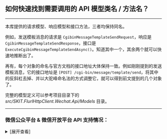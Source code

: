 ﻿## 如何快速找到需要调用的 API 模型类名 / 方法名？

---

本库提供的请求模型、响应模型和接口方法，三者均保持同名。

例如，发送模板消息的请求是 `CgibinMessageTemplateSendRequest`，响应是 `CgibinMessageTemplateSendResponse`，接口是 `ExecuteCgibinMessageTemplateSendAsync()`。知道其中一个，其余两个就可以快速地推断出了。

再有，每个对象的命名与官方文档的接口地址大体保持一致。例如刚刚提到的发送模板消息，它的接口地址是 `[POST] /cgi-bin/message/template/send`，将其中的反斜杠去掉、并以大驼峰命名法的方式调整它，就可以得到前文提到的几个对象了。

完整的模型定义可以参考项目目录下的 _src/SKIT.FlurlHttpClient.Wechat.Api/Models_ 目录。

---

### 微信公众平台 & 微信开放平台 API 支持情况：

<details>

<summary>[展开查看]</summary>

|     |               微信 API               |           所属平台           |         备注         |
| :-: | :----------------------------------: | :--------------------------: | :------------------: |
|  √  |               基础功能               |   公众号 & 小程序 & 小游戏   |                      |
|  √  |              自定义菜单              |            公众号            |                      |
|  √  |             基础消息能力             |            公众号            |                      |
|  √  |               客服消息               |            公众号            |                      |
|  √  |             微信网页开发             |            公众号            |                      |
|  √  |               素材管理               |            公众号            |                      |
|  √  |           图文消息留言管理           |            公众号            |                      |
|  √  |               用户管理               |            公众号            |                      |
|  √  |               账号管理               |            公众号            |                      |
|  √  |               数据统计               |            公众号            |                      |
|  √  |               微信卡券               |            公众号            |                      |
|  √  |               微信门店               |            公众号            |                      |
|  √  |               微信小店               |            公众号            |                      |
|  √  |               智能接口               |            公众号            |                      |
|  ×  |       <del>微信设备功能</del>        |      <del>公众号</del>       | 异构协议，需独立模块 |
|  √  |             微信一物一码             |            公众号            |                      |
|  √  |               微信发票               |            公众号            |                      |
|  √  |             微信非税缴费             |            公众号            |                      |
|  √  |               订阅通知               |   公众号 & 小程序 & 小游戏   |                      |
|  √  |                 登录                 |       小程序 & 小游戏        |                      |
|  √  |               用户信息               |       小程序 & 小游戏        |                      |
|  √  |               数据分析               |       小程序 & 小游戏        |                      |
|  √  |               动态消息               |       小程序 & 小游戏        |                      |
|  √  |               客服消息               |   小程序 & 小游戏 & 小商店   |                      |
|  √  |               插件管理               |            小程序            |                      |
|  √  |             附近的小程序             |            小程序            |                      |
|  √  |              URL Scheme              |            小程序            |                      |
|  √  |               URL Link               |            小程序            |                      |
|  ×  |           <del>广告</del>            | <del>小程序 & 开放平台</del> | 异构协议，需独立模块 |
|  √  |               图像处理               |            小程序            |                      |
|  √  |               即时配送               |            小程序            |                      |
|  √  |               物流助手               |            小程序            |                      |
|  √  |                 网络                 |            小程序            |                      |
|  √  |                 OCR                  |            小程序            |                      |
|  √  |               运维中心               |            小程序            |                      |
|  √  |              小程序搜索              |            小程序            |                      |
|  √  |               服务市场               |            小程序            |                      |
|  √  |              Short Link              |            小程序            |                      |
|  √  |               生物认证               |            小程序            |                      |
|  ×  |     <del>行业能力：乘车码</del>      |      <del>小程序</del>       |       _开发中_       |
|  √  |               城市服务               |            小程序            |                      |
|  √  |               虚拟支付               |            小游戏            |                      |
|  √  |               开放数据               |            小游戏            |                      |
|  √  |               对局匹配               |            小游戏            |                      |
|  √  |                帧同步                |            小游戏            |                      |
|  √  |               小程序码               |       小程序 & 小游戏        |                      |
|  √  |               内容安全               |       小程序 & 小游戏        |                      |
|  √  |                云开发                |       小程序 & 小游戏        |                      |
|  √  |               安全风控               |       小程序 & 小游戏        |                      |
|  √  |                 直播                 |       小程序 & 小商店        |                      |
|  √  |                 开店                 |            小商店            |                      |
|  √  |               服务市场               |            小商店            |                      |
|  √  |               装修服务               |            小商店            |                      |
|  √  |               SPU 管理               |            小商店            |                      |
|  √  |               SKU 管理               |            小商店            |                      |
|  √  |               订单管理               |            小商店            |                      |
|  √  |               物流管理               |            小商店            |                      |
|  √  |             配送方式管理             |            小商店            |                      |
|  √  |             运费模板管理             |            小商店            |                      |
|  √  |           线下配送模板管理           |            小商店            |                      |
|  √  |              优惠券管理              |            小商店            |                      |
|  √  |               店铺管理               |            小商店            |                      |
|  √  |             商家地址管理             |            小商店            |                      |
|  √  |            自定义交易组件            |            小商店            |                      |
|  √  |              小程序联盟              |            小商店            |                      |
|  √  |             微信登录功能             |           开放平台           |                      |
|  √  |            一次性订阅消息            |           开放平台           |                      |
|  √  |            小程序硬件框架            |           开放平台           |                      |
|  √  |     第三方平台：代商家注册小程序     |           开放平台           |                      |
|  √  |        第三方平台：试用小程序        |           开放平台           |                      |
|  √  |         第三方平台：授权相关         |           开放平台           |                      |
|  √  |      第三方平台：授权方账号管理      |           开放平台           |                      |
|  √  |      第三方平台：小程序模板管理      |           开放平台           |                      |
|  √  |    第三方平台：小程序基础信息管理    |           开放平台           |                      |
|  √  |      第三方平台：小程序类目管理      |           开放平台           |                      |
|  √  |      第三方平台：小程序成员管理      |           开放平台           |                      |
|  √  |      第三方平台：小程序代码管理      |           开放平台           |                      |
|  √  |      第三方平台：违规和申诉管理      |           开放平台           |                      |
|  √  |       第三方平台：扫码关注组件       |           开放平台           |                      |
|  √  | 第三方平台：普通链接二维码与小程序码 |           开放平台           |                      |
|  √  |      第三方平台：其他小程序业务      |           开放平台           |                      |
|  √  |        第三方平台：公众号业务        |           开放平台           |                      |
|  √  |           微信返佣商品推广           |           开放平台           |                      |
|  √  |                云开发                |           开放平台           |                      |

</details>
